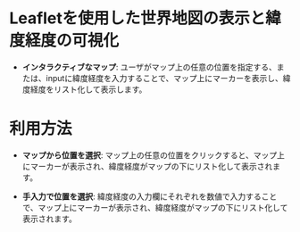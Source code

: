 # Leafletを使用した世界地図の表示と緯度経度の可視化

- **インタラクティブなマップ**: ユーザがマップ上の任意の位置を指定する、または、inputに緯度経度を入力することで、マップ上にマーカーを表示し、緯度経度をリスト化して表示します。

# 利用方法

- **マップから位置を選択**: マップ上の任意の位置をクリックすると、マップ上にマーカーが表示され、緯度経度がマップの下にリスト化して表示されます。

- **手入力で位置を選択**: 緯度経度の入力欄にそれぞれを数値で入力することで、マップ上にマーカーが表示され、緯度経度がマップの下にリスト化して表示されます。